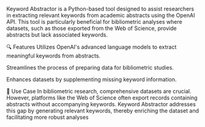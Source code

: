 Keyword Abstractor is a Python-based tool designed to assist researchers in extracting relevant keywords from academic abstracts using the OpenAI API. This tool is particularly beneficial for bibliometric analyses where datasets, such as those exported from the Web of Science, provide abstracts but lack associated keywords.​

🔍 Features
Utilizes OpenAI's advanced language models to extract meaningful keywords from abstracts.

Streamlines the process of preparing data for bibliometric studies.

Enhances datasets by supplementing missing keyword information.

📁 Use Case
In bibliometric research, comprehensive datasets are crucial. However, platforms like the Web of Science often export records containing abstracts without accompanying keywords. Keyword Abstractor addresses this gap by generating relevant keywords, thereby enriching the dataset and facilitating more robust analyses
